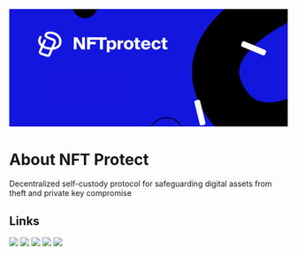<img src="https://github.com/NFT-Protect/.github/raw/main/profile/git-thumbnail.png" width="800">

# About NFT Protect 

Decentralized self-custody protocol for safeguarding digital assets from theft and private key compromise

## Links

[![](https://img.shields.io/badge/Twitter-1DA1F2?style=for-the-badge&logo=medium&logoColor=white)](https://go.nftprotect.app/twitter)
[![](https://img.shields.io/badge/Discord-7289DA?style=for-the-badge&logo=medium&logoColor=white)](https://go.nftprotect.app/discord)
[![](https://img.shields.io/badge/LinkedIn-0077B5?style=for-the-badge&logo=medium&logoColor=white)](https://go.nftprotect.app/linkedin)
[![](https://img.shields.io/badge/Facebook-1877F2?style=for-the-badge&logo=medium&logoColor=white)](https://go.nftprotect.app/facebook)
[![](https://img.shields.io/badge/Medium-12100E?style=for-the-badge&logo=medium&logoColor=white)](https://go.nftprotect.app/medium)
